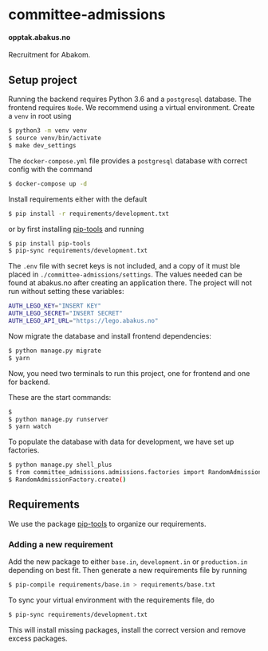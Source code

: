 # committee-admissions

#### opptak.abakus.no

Recruitment for Abakom.

## Setup project

Running the backend requires Python 3.6 and a `postgresql` database. The frontend requires `Node`. We recommend using
a virtual environment. Create a `venv` in root using

```sh
$ python3 -m venv venv
$ source venv/bin/activate
$ make dev_settings
```

The `docker-compose.yml` file provides a `postgresql` database with correct config with the command

```sh
$ docker-compose up -d
```

Install requirements either with the default

```sh
$ pip install -r requirements/development.txt
```

or by first installing [pip-tools](https://github.com/jazzband/pip-tools) and running

```sh
$ pip install pip-tools
$ pip-sync requirements/development.txt
```

The `.env` file with secret keys is not included, and a copy of it must ble placed in `./committee-admissions/settings`. The values needed can be found at abakus.no after creating an application there. The project will not run without setting these variables:

```sh
AUTH_LEGO_KEY="INSERT KEY"
AUTH_LEGO_SECRET="INSERT SECRET"
AUTH_LEGO_API_URL="https://lego.abakus.no"
```

Now migrate the database and install frontend dependencies:

```sh
$ python manage.py migrate
$ yarn
```

Now, you need two terminals to run this project, one for frontend and one for backend.

These are the start commands:

```sh
$
$ python manage.py runserver
$ yarn watch
```

To populate the database with data for development, we have set up factories.

```sh
$ python manage.py shell_plus
$ from committee_admissions.admissions.factories import RandomAdmissionFactory
$ RandomAdmissionFactory.create()
```

## Requirements

We use the package [pip-tools](https://github.com/jazzband/pip-tools) to organize our requirements.

### Adding a new requirement

Add the new package to either `base.in`, `development.in` or
`production.in` depending on best fit. Then generate a new requirements
file by running

```sh
$ pip-compile requirements/base.in > requirements/base.txt
```

To sync your virtual environment with the requirements file, do

```sh
$ pip-sync requirements/development.txt
```

This will install missing packages, install the correct version and
remove excess packages.

